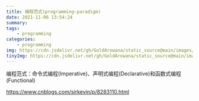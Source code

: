```yaml
---
title: 编程范式(programming-paradigm)
date: 2021-11-06 13:54:24
summary:
tags:
    - programming
categories:
    - programming
img: https://cdn.jsdelivr.net/gh/GoldArowana/static_source@main/images/cover/co65.jpg
tinyImg: https://cdn.jsdelivr.net/gh/GoldArowana/static_source@main/images/tiny/cover/co65.jpg
---
```

编程范式：命令式编程(Imperative)、声明式编程(Declarative)和函数式编程(Functional)


https://www.cnblogs.com/sirkevin/p/8283110.html

